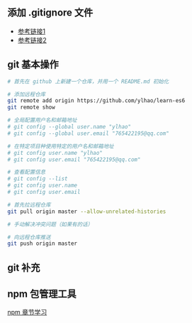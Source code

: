 ## 添加 .gitignore 文件
- [参考链接1](https://blog.haohtml.com/archives/15965)
- [参考链接2](https://git-scm.com/docs/gitignore)

## git 基本操作
``` bash
# 首先在 github 上新建一个仓库，并用一个 README.md 初始化

# 添加远程仓库
git remote add origin https://github.com/ylhao/learn-es6
git remote show

# 全局配置用户名和邮箱地址
# git config --global user.name "ylhao"
# git config --global user.email "765422195@qq.com"

# 在特定项目种使用特定的用户名和邮箱地址
# git config user.name "ylhao"
# git config user.email "765422195@qq.com"

# 查看配置信息
# git config --list
# git config user.name
# git config user.email

# 首先拉远程仓库
git pull origin master --allow-unrelated-histories

# 手动解决冲突问题（如果有的话）

# 向远程仓库推送
git push origin master
```

## git 补充

## npm 包管理工具
[npm 章节学习](./npm包管理工具学习.md)